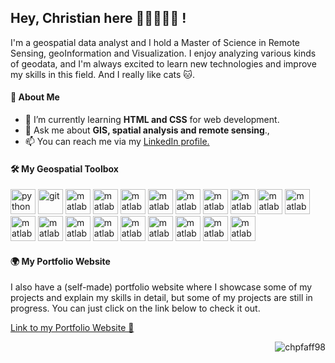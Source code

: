 ## Hey, Christian here 👋🏼🧑🏼‍💻 !
I'm a geospatial data analyst and I hold a Master of Science in Remote Sensing, geoInformation and Visualization. I enjoy analyzing various kinds of geodata, and I'm always excited to learn new technologies and improve my skills in this field. And I really like cats 🐱.

#### 🌱 About Me

- 🌱 I’m currently learning **HTML and CSS** for web development.
- 💬 Ask me about **GIS, spatial analysis and remote sensing**.‚
- 📫 You can reach me via my <a href="https://www.linkedin.com/in/christian-pfaff/">LinkedIn profile.</a>

#### 🛠️ My Geospatial Toolbox
<img src="https://upload.wikimedia.org/wikipedia/commons/c/c3/Python-logo-notext.svg" alt="python" width="40" height="40"/> <img src="https://upload.wikimedia.org/wikipedia/commons/1/1b/R_logo.svg" alt="git" width="40" height="40"/> <img src="https://upload.wikimedia.org/wikipedia/commons/2/21/Matlab_Logo.png" alt="matlab" width="40" height="40"/> <img src="https://upload.wikimedia.org/wikipedia/commons/2/29/Postgresql_elephant.svg" alt="matlab" width="40" height="40"/> <img src="https://git-scm.com/images/logos/downloads/Git-Icon-1788C.png" alt="matlab" width="40" height="40"/> <img src="https://upload.wikimedia.org/wikipedia/commons/9/91/QGIS_logo_new.svg" alt="matlab" width="40" height="40"/> <img src="https://upload.wikimedia.org/wikipedia/commons/7/7e/ArcGIS_logo_%28cropped%29.png" alt="matlab" width="40" height="40"/> <img src="https://earthengine.google.com/static/images/earth-engine-logo.png" alt="matlab" width="40" height="40"/> <img src="https://upload.wikimedia.org/wikipedia/commons/3/38/Jupyter_logo.svg" alt="matlab" width="40" height="40"/> <img src="https://code.visualstudio.com/assets/images/code-stable.png" alt="matlab" width="40" height="40"/> <img src="https://dashboard.snapcraft.io/site_media/appmedia/2017/02/icon_19.png" alt="matlab" width="40" height="40"/> <img src="https://upload.wikimedia.org/wikipedia/commons/0/01/Created_with_Matplotlib-logo.svg" alt="matlab" width="40" height="40"/> <img src="https://seaborn.pydata.org/_images/logo-mark-lightbg.svg" alt="matlab" width="40" height="40"/> <img src="https://encrypted-tbn0.gstatic.com/images?q=tbn:ANd9GcSHZd37oUzVXPHOsl-Ygg5hzYpZs7Djvk-vSw&s" alt="matlab" width="40" height="40"/> <img src="https://encrypted-tbn0.gstatic.com/images?q=tbn:ANd9GcTvEfXHLIJLACY1DI30rAzDlbekLkgFXYm1DA&s" alt="matlab" width="40" height="40"/> <img src="https://geopandas.org/en/v0.14.2/_images/geopandas_icon.png" alt="matlab" width="40" height="40"/> <img src="https://avatars.githubusercontent.com/u/46967650?s=64&v=4" alt="matlab" width="40" height="40"/> <img src="https://scipy.org/images/logo.svg" alt="matlab" width="40" height="40"/> <img src="https://encrypted-tbn0.gstatic.com/images?q=tbn:ANd9GcQ-HBEdaln4xkawoTHwJLDwwzsVAv5FGsDADg&s" alt="matlab" width="40" height="40"/> <img src="https://raw.githubusercontent.com/xarray-contrib/xarray.dev/main/public/Xarray-assets/Icon/Xarray_Icon_Final.png" alt="matlab" width="40" height="40"/>

#### 🌍 My Portfolio Website
I also have a (self-made) portfolio website where I showcase some of my projects and explain my skills in detail, but some of my projects are still in progress. You can just click on the link below to check it out.

<a href="https://chpfaff98.github.io/chpfaff_portfolio/">
Link to my Portfolio Website 🚀 </a>

<p align="right"> <img src="https://komarev.com/ghpvc/?username=chpfaff98&label=Profile%20views&color=0e75b6&style=flat" alt="chpfaff98" /> </p>